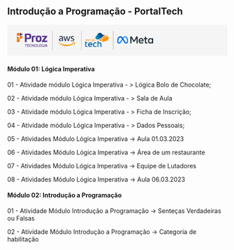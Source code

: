 ## Introdução a Programação - PortalTech 
![Logo do programa](logica/src/images/proz_tech.png)
#### Módulo 01: Lógica Imperativa

01 - Atividade módulo Lógica Imperativa - > Lógica Bolo de Chocolate;<br>

02 - Atividade módulo Lógica Imperativa - > Sala de Aula<br>

03 - Atividade módulo Lógica Imperativa - > Ficha de Inscrição;<br>

04 - Atividade módulo Lógica Imperativa - > Dados Pessoais;<br>

05 - Atividades Módulo Lógica Imperativa -> Aula 01.03.2023<br>

06 - Atividades Módulo Lógica Imperativa -> Área de um restaurante<br>

07 - Atividades Módulo Lógica Imperativa -> Equipe de Lutadores<br>

08 - Atividades Módulo Lógica Imperativa -> Aula 06.03.2023<br>

#### Módulo 02: Introdução a Programação

01 - Atividade  Módulo Introdução a Programação -> Senteças Verdadeiras ou Falsas<br>

02 - Atividade  Módulo Introdução a Programação -> Categoria de habilitação<br>